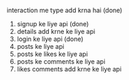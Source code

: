 interaction me type add krna hai (done)

1) signup ke liye api (done)
2) details add krne ke liye api
3) login ke liye api (done)
4) posts ke liye api
5) posts ke likes ke liye api
6) posts ke comments ke liye api
7) likes comments add krne ke liye api
